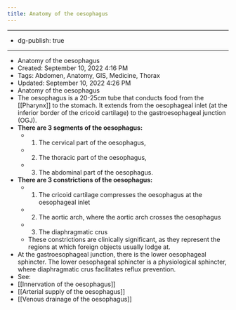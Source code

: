 ```yaml
---
title: Anatomy of the oesophagus
---
```


- --
- dg-publish: true
- --
- Anatomy of the oesophagus
- Created: September 10, 2022 4:16 PM
- Tags: Abdomen, Anatomy, GIS, Medicine, Thorax
- Updated: September 10, 2022 4:26 PM
- Anatomy of the oesophagus
- The oesophagus is a 20-25cm tube that conducts food from the [[Pharynx]] to the stomach. It extends from the oesophageal inlet (at the inferior border of the cricoid cartilage) to the gastroesophageal junction (OGJ).
- **There are 3 segments of the oesophagus:**
	- 1. The cervical part of the oesophagus,
	- 2. The thoracic part of the oesophagus,
	- 3. The abdominal part of the oesophagus.
- **There are 3 constrictions of the oesophagus:**
	- 1. The cricoid cartilage compresses the oesophagus at the oesophageal inlet
	- 2. The aortic arch, where the aortic arch crosses the oesophagus
	- 3. The diaphragmatic crus
	- These constrictions are clinically significant, as they represent the regions at which foreign objects usually lodge at.
- At the gastroesophageal junction, there is the lower oesophageal sphincter. The lower oesophageal sphincter is a physiological sphincter, where diaphragmatic crus facilitates reflux prevention.
- See:
- [[Innervation of the oesophagus]]
- [[Arterial supply of the oesophagus]]
- [[Venous drainage of the oesophagus]]
